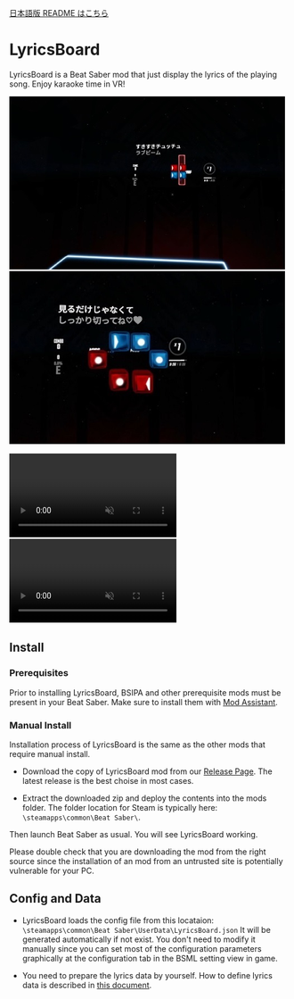 [日本語版 README はこちら](README-ja.md)

# LyricsBoard

LyricsBoard is a Beat Saber mod that just display the lyrics of the playing song.
Enjoy karaoke time in VR!

![Overview image 1](docs/overview1.jpg)
![Overview image 2](docs/overview2.jpg)

<div><video controls src="https://user-images.githubusercontent.com/93933541/218266178-6b3ab2b6-f9e3-4cdf-9d01-6884560ebee6.mp4" muted="true"></video></div>
<div><video controls src="https://user-images.githubusercontent.com/93933541/218266181-ce039246-6622-430d-a436-d8105494ffd7.mp4" muted="true"></video></div>

## Install

### Prerequisites

Prior to installing LyricsBoard, BSIPA and other prerequisite mods must be present in your Beat Saber.
Make sure to install them with [Mod Assistant](https://github.com/Assistant/ModAssistant).

### Manual Install

Installation process of LyricsBoard is the same as the other mods that require manual install.

- Download the copy of LyricsBoard mod from our [Release Page](https://github.com/kan8pachi/LyricsBoard/releases).
  The latest release is the best choise in most cases.

- Extract the downloaded zip and deploy the contents into the mods folder.
  The folder location for Steam is typically here: `\steamapps\common\Beat Saber\`.

Then launch Beat Saber as usual. You will see LyricsBoard working.

Please double check that you are downloading the mod from the right source since the installation of an mod from an untrusted site is potentially vulnerable for your PC.

## Config and Data

- LyricsBoard loads the config file from this locataion: `\steamapps\common\Beat Saber\UserData\LyricsBoard.json`
  It will be generated automatically if not exist.
  You don't need to modify it manually since you can set most of the configuration parameters graphically at the configuration tab in the BSML setting view in game.

- You need to prepare the lyrics data by yourself. How to define lyrics data is described in [this document](docs/lyrics.md).
